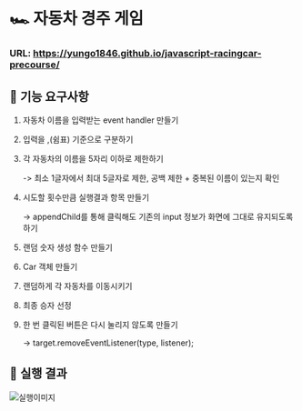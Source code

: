 # 🏎️ 자동차 경주 게임

### URL: https://yungo1846.github.io/javascript-racingcar-precourse/

## 🎯 기능 요구사항

1. 자동차 이름을 입력받는 event handler 만들기
2. 입력을 ,(쉼표) 기준으로 구분하기
3. 각 자동차의 이름을 5자리 이하로 제한하기

   -> 최소 1글자에서 최대 5글자로 제한, 공백 제한 + 중복된 이름이 있는지 확인

4. 시도할 횟수만큼 실행결과 항목 만들기

   -> appendChild를 통해 클릭해도 기존의 input 정보가 화면에 그대로 유지되도록 하기

5. 랜덤 숫자 생성 함수 만들기
6. Car 객체 만들기
7. 랜덤하게 각 자동차를 이동시키기
8. 최종 승자 선정
9. 한 번 클릭된 버튼은 다시 눌리지 않도록 만들기

   -> target.removeEventListener(type, listener);

## 💾 실행 결과

![실행이미지](images/result.jpg)
